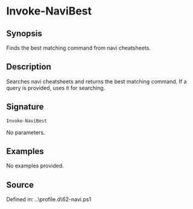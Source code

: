 # Invoke-NaviBest

## Synopsis

Finds the best matching command from navi cheatsheets.

## Description

Searches navi cheatsheets and returns the best matching command. If a query is provided, uses it for searching.

## Signature

```powershell
Invoke-NaviBest
```

No parameters.

## Examples

No examples provided.

## Source

Defined in: ..\profile.d\62-navi.ps1
